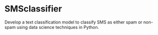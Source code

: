 # SMSclassifier
Develop a text classification model to classify SMS as either spam or non-spam using data science techniques in Python.
